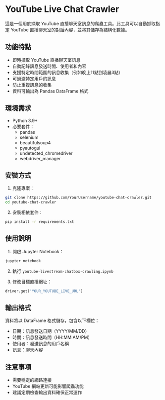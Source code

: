 # YouTube Live Chat Crawler
這是一個用於擷取 YouTube 直播聊天室訊息的爬蟲工具。此工具可以自動抓取指定 YouTube 直播聊天室的對話內容，並將其儲存為結構化數據。

## 功能特點
- 即時擷取 YouTube 直播聊天室訊息
- 自動記錄訊息發送時間、使用者和內容
- 支援特定時間範圍的訊息收集（例如晚上11點到凌晨3點）
- 可過濾特定用戶的訊息
- 防止重複訊息的收集
- 資料可輸出為 Pandas DataFrame 格式

## 環境需求
- Python 3.9+
- 必要套件：
  - pandas
  - selenium
  - beautifulsoup4
  - pyautogui
  - undetected_chromedriver
  - webdriver_manager

## 安裝方式
1. 克隆專案：
```bash
git clone https://github.com/YourUsername/youtube-chat-crawler.git
cd youtube-chat-crawler
```

2. 安裝相依套件：
```bash
pip install -r requirements.txt
```

## 使用說明
1. 開啟 Jupyter Notebook：
```bash
jupyter notebook
```

2. 執行 `youtube-livestream-chatbox-crawling.ipynb`

3. 修改目標直播網址：
```python
driver.get('YOUR_YOUTUBE_LIVE_URL')
```

## 輸出格式
資料將以 DataFrame 格式儲存，包含以下欄位：
- 日期：訊息發送日期（YYYY/MM/DD）
- 時間：訊息發送時間（HH:MM AM/PM）
- 使用者：發送訊息的用戶名稱
- 訊息：聊天內容

## 注意事項
- 需要穩定的網路連接
- YouTube 網站更新可能影響爬蟲功能
- 建議定期檢查輸出資料確保正常運作
